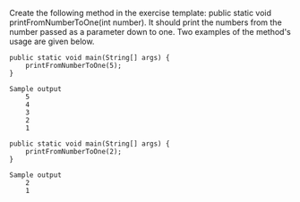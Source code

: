 Create the following method in the exercise template: public static void printFromNumberToOne(int number). It should print the numbers from the number passed as a parameter down to one. Two examples of the method's usage are given below.

    public static void main(String[] args) {
        printFromNumberToOne(5);
    }

    Sample output
        5
        4
        3
        2
        1

    public static void main(String[] args) {
        printFromNumberToOne(2);
    }

    Sample output
        2
        1